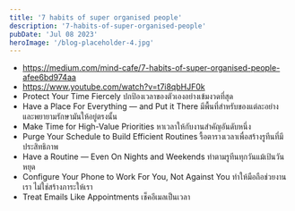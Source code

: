 ```yaml
---
title: '7 habits of super organised people'
description: '7-habits-of-super-organised-people'
pubDate: 'Jul 08 2023'
heroImage: '/blog-placeholder-4.jpg'
---
```

- https://medium.com/mind-cafe/7-habits-of-super-organised-people-afee6bd974aa
- https://www.youtube.com/watch?v=t7i8qbHJF0k
- Protect Your Time Fiercely 
ปกป้องเวลาของตัวเองอย่างเข้มงวดที่สุด
- Have a Place For Everything — and Put it There
มีพื้นที่สำหรับของแต่ละอย่าง และพยายามรักษามันให้อยู่ตรงนั้น
- Make Time for High-Value Priorities
หาเวลาให้กับงานสำคัญอันดับหนึ่ง
- Purge Your Schedule to Build Efficient Routines
รื้อตารางเวลาเพื่อสร้างรูทีนที่มีประสิทธิภาพ
- Have a Routine — Even On Nights and Weekends
ทำตามรูทีนทุกวันแม้เป้นวันหยุด
- Configure Your Phone to Work For You, Not Against You
ทำให้มือถือช่วยงานเรา ไม่ใช่สร้างภาระให้เรา
- Treat Emails Like Appointments
เช็คอีเมลเป็นเวลา

